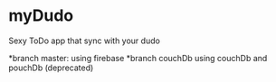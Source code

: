 # myDudo
Sexy ToDo app that sync with your dudo 

*branch master: using firebase
*branch couchDb using couchDb and pouchDb (deprecated)
